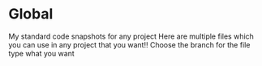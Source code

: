 # Global
My standard code snapshots for any project
Here are multiple files which you can use in any project that you want!!
Choose the branch for the file type what you want 
